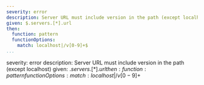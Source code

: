---
severity: error
description: Server URL must include version in the path (except localhost)
given: $.servers.[*].url
then:
  function: pattern
  functionOptions:
    match: localhost|/v[0-9]+$
...severity: error
description: Server URL must include version in the path (except localhost)
given: $.servers.[*].url
then:
  function: pattern
  functionOptions:
    match: localhost|/v[0-9]+$